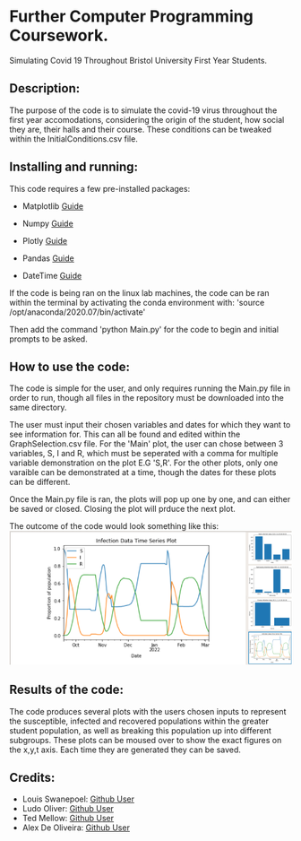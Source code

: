 # Further Computer Programming Coursework.

Simulating Covid 19 Throughout Bristol University First Year Students.

## Description:

The purpose of the code is to simulate the covid-19 virus throughout the first year accomodations, considering the origin of the student, how social they are, their halls and their course. These conditions can be tweaked within the InitialConditions.csv file. 

## Installing and running:

This code requires a few pre-installed packages: 

* Matplotlib [Guide](https://matplotlib.org/stable/users/installing/index.html)

* Numpy [Guide](https://numpy.org/install/)

* Plotly [Guide](https://plotly.com/python/getting-started/)

* Pandas [Guide](https://pandas.pydata.org/docs/getting_started/install.html)

* DateTime [Guide](https://pypi.org/project/DateTime/)

If the code is being ran on the linux lab machines, the code can be ran within the terminal by activating the conda environment with:
'source /opt/anaconda/2020.07/bin/activate'

Then add the command 'python Main.py' for the code to begin and initial prompts to be asked.
## How to use the code:

The code is simple for the user, and only requires running the Main.py file in order to run, though all files in the repository must be downloaded into the same directory.

The user must input their chosen variables and dates for which they want to see information for. This can all be found and edited within the GraphSelection.csv file. For the 'Main' plot, the user can chose between 3 variables, S, I and R, which must be seperated with a comma for multiple variable demonstration on the plot E.G 'S,R'. For the other plots, only one varaible can be demonstrated at a time, though the dates for these plots can be different. 

Once the Main.py file is ran, the plots will pop up one by one, and can either be saved or closed. Closing the plot will prduce the next plot. 

The outcome of the code would look something like this: ![Image](https://github.com/louis-swanepoel/FCP/blob/main/Example%20Screenshot.png)

## Results of the code: 

The code produces several plots with the users chosen inputs to represent the susceptible, infected and recovered populations within the greater student population, as well as breaking this population up into different subgroups. These plots can be moused over to show the exact figures on the x,y,t axis. Each time they are generated they can be saved.

## Credits:

- Louis Swanepoel: [Github User](https://github.com/louis-swanepoel)
- Ludo Oliver: [Github User](https://github.com/xd21736)
- Ted Mellow: [Github User](https://github.com/Ted-Mellow)
- Alex De Oliveira: [Github User](https://github.com/AlexDE6)
